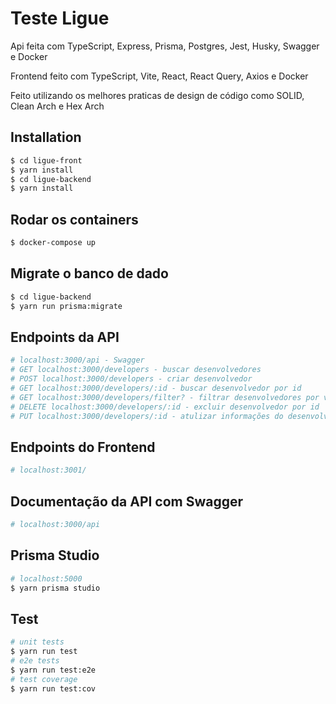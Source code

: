 # Teste Ligue
Api feita com TypeScript, Express, Prisma, Postgres, Jest, Husky, Swagger e Docker

Frontend feito com TypeScript, Vite, React, React Query, Axios e Docker

Feito utilizando os melhores praticas de design de código como SOLID, Clean Arch e Hex Arch

## Installation
```bash
$ cd ligue-front
$ yarn install
$ cd ligue-backend
$ yarn install
```
## Rodar os containers
```bash
$ docker-compose up
```
## Migrate o banco de dado
```bash
$ cd ligue-backend
$ yarn run prisma:migrate
```
## Endpoints da API
```bash
# localhost:3000/api - Swagger
# GET localhost:3000/developers - buscar desenvolvedores
# POST localhost:3000/developers - criar desenvolvedor
# GET localhost:3000/developers/:id - buscar desenvolvedor por id
# GET localhost:3000/developers/filter? - filtrar desenvolvedores por via querystring exemplo: /filter?age=20 /filter?sex=M
# DELETE localhost:3000/developers/:id - excluir desenvolvedor por id
# PUT localhost:3000/developers/:id - atulizar informações do desenvolvedor por id
```
## Endpoints do Frontend
```bash
# localhost:3001/
```
## Documentação da API com Swagger
```bash
# localhost:3000/api
```
## Prisma Studio
```bash
# localhost:5000
$ yarn prisma studio
```
## Test
```bash
# unit tests
$ yarn run test
# e2e tests
$ yarn run test:e2e
# test coverage
$ yarn run test:cov
```
